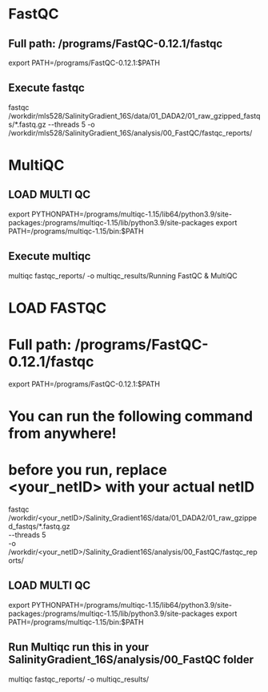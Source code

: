 # FastQC
## Full path: /programs/FastQC-0.12.1/fastqc 
export PATH=/programs/FastQC-0.12.1:$PATH

## Execute fastqc 
fastqc /workdir/mls528/SalinityGradient_16S/data/01_DADA2/01_raw_gzipped_fastqs/*.fastq.gz --threads 5 -o /workdir/mls528/SalinityGradient_16S/analysis/00_FastQC/fastqc_reports/


# MultiQC

## LOAD MULTI QC
export PYTHONPATH=/programs/multiqc-1.15/lib64/python3.9/site-packages:/programs/multiqc-1.15/lib/python3.9/site-packages
export PATH=/programs/multiqc-1.15/bin:$PATH

## Execute multiqc 

multiqc fastqc_reports/ -o multiqc_results/Running FastQC & MultiQC 

# LOAD FASTQC
# Full path: /programs/FastQC-0.12.1/fastqc 
export PATH=/programs/FastQC-0.12.1:$PATH

# You can run the following command from anywhere!
# before you run, replace <your_netID> with your actual netID
fastqc /workdir/<your_netID>/Salinity_Gradient16S/data/01_DADA2/01_raw_gzipped_fastqs/*.fastq.gz \
    --threads 5 \
    -o /workdir/<your_netID>/Salinity_Gradient16S/analysis/00_FastQC/fastqc_reports/


## LOAD MULTI QC
export PYTHONPATH=/programs/multiqc-1.15/lib64/python3.9/site-packages:/programs/multiqc-1.15/lib/python3.9/site-packages
export PATH=/programs/multiqc-1.15/bin:$PATH

## Run Multiqc run this in your SalinityGradient_16S/analysis/00_FastQC folder 
multiqc fastqc_reports/ -o multiqc_results/
